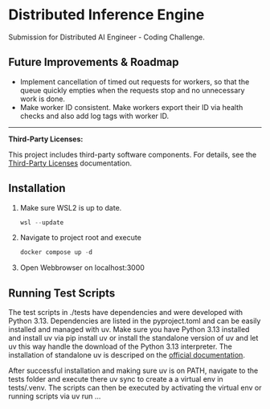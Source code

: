 # Distributed Inference Engine

Submission for Distributed AI Engineer - Coding Challenge.

## Future Improvements & Roadmap

- Implement cancellation of timed out requests for workers, so that the queue quickly empties when the requests stop and no unnecessary work is done.
- Make worker ID consistent. Make workers export their ID via health checks and also add log tags with worker ID.

---

**Third-Party Licenses:**

This project includes third-party software components. For details, see the [Third-Party Licenses](licenses/third_party_licenses.md) documentation.

## Installation

1. Make sure WSL2 is up to date.
    ```powershell
    wsl --update
    ```
2. Navigate to project root and execute
    ```powershell
    docker compose up -d
    ```
3. Open Webbrowser on localhost:3000

## Running Test Scripts

The test scripts in ./tests have dependencies and were developed with Python 3.13. Dependencies are listed in the pyproject.toml and can be easily installed and managed with uv. Make sure you have Python 3.13 installed and install uv via pip install uv or install the standalone version of uv and let uv this way handle the download of the Python 3.13 interpreter. The installation of standalone uv is descriped on the [official documentation](https://docs.astral.sh/uv/getting-started/installation/).

After successful installation and making sure uv is on PATH, navigate to the tests folder and execute there uv sync to create a a virtual env in tests/.venv. The scripts can then be executed by activating the virtual env or running scripts via uv run ...